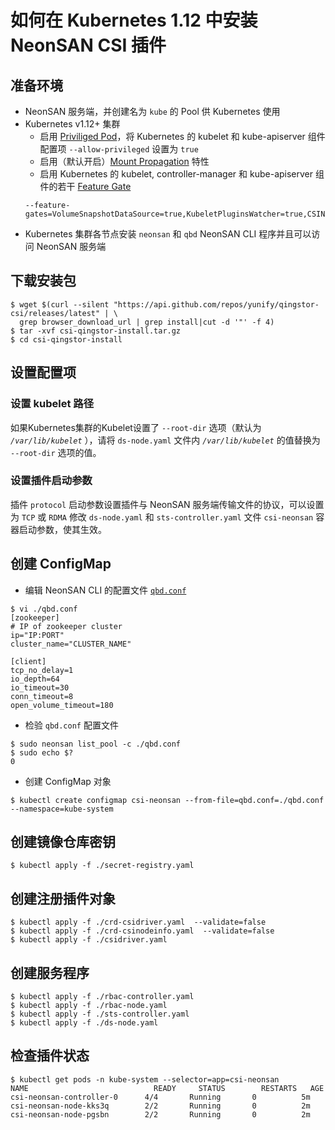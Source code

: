 # 如何在 Kubernetes 1.12 中安装 NeonSAN CSI 插件

## 准备环境

- NeonSAN 服务端，并创建名为 `kube` 的 Pool 供 Kubernetes 使用
- Kubernetes v1.12+ 集群
    - 启用 [Priviliged Pod](https://kubernetes-csi.github.io/docs/Setup.html#enable-privileged-pods)，将 Kubernetes 的 kubelet 和 kube-apiserver 组件配置项 `--allow-privileged` 设置为 `true`
    - 启用（默认开启）[Mount Propagation](https://kubernetes.io/docs/concepts/storage/volumes/#mount-propagation) 特性
    - 启用 Kubernetes 的 kubelet, controller-manager 和 kube-apiserver 组件的若干 [Feature Gate](https://kubernetes-csi.github.io/docs/Setup.html#enabling-features)
    ```
    --feature-gates=VolumeSnapshotDataSource=true,KubeletPluginsWatcher=true,CSINodeInfo=true,CSIDriverRegistry=true
    ```
- Kubernetes 集群各节点安装 `neonsan` 和 `qbd` NeonSAN CLI 程序并且可以访问 NeonSAN 服务端

## 下载安装包

```
$ wget $(curl --silent "https://api.github.com/repos/yunify/qingstor-csi/releases/latest" | \
  grep browser_download_url | grep install|cut -d '"' -f 4)
$ tar -xvf csi-qingstor-install.tar.gz
$ cd csi-qingstor-install
```
## 设置配置项

### 设置 kubelet 路径

如果Kubernetes集群的Kubelet设置了 `--root-dir` 选项（默认为 *`/var/lib/kubelet`* ），请将 `ds-node.yaml` 文件内 *`/var/lib/kubelet`* 的值替换为 `--root-dir` 选项的值。

### 设置插件启动参数

插件 `protocol` 启动参数设置插件与 NeonSAN 服务端传输文件的协议，可以设置为 `TCP` 或 `RDMA`
修改 `ds-node.yaml` 和 `sts-controller.yaml` 文件 `csi-neonsan` 容器启动参数，使其生效。


## 创建 ConfigMap

- 编辑 NeonSAN CLI 的配置文件 [`qbd.conf`](./deploy/neonsan/kubernetes/qbd.conf)
```
$ vi ./qbd.conf
[zookeeper]
# IP of zookeeper cluster
ip="IP:PORT"
cluster_name="CLUSTER_NAME"

[client]
tcp_no_delay=1
io_depth=64
io_timeout=30
conn_timeout=8
open_volume_timeout=180
```

- 检验 `qbd.conf` 配置文件

```
$ sudo neonsan list_pool -c ./qbd.conf
$ sudo echo $?
0
```

- 创建 ConfigMap 对象
```
$ kubectl create configmap csi-neonsan --from-file=qbd.conf=./qbd.conf --namespace=kube-system
```

## 创建镜像仓库密钥

```
$ kubectl apply -f ./secret-registry.yaml
```

## 创建注册插件对象

```
$ kubectl apply -f ./crd-csidriver.yaml  --validate=false
$ kubectl apply -f ./crd-csinodeinfo.yaml  --validate=false
$ kubectl apply -f ./csidriver.yaml
```

## 创建服务程序

```
$ kubectl apply -f ./rbac-controller.yaml
$ kubectl apply -f ./rbac-node.yaml
$ kubectl apply -f ./sts-controller.yaml
$ kubectl apply -f ./ds-node.yaml
```

## 检查插件状态

```
$ kubectl get pods -n kube-system --selector=app=csi-neonsan
NAME                            READY     STATUS        RESTARTS   AGE
csi-neonsan-controller-0      4/4       Running       0          5m
csi-neonsan-node-kks3q        2/2       Running       0          2m
csi-neonsan-node-pgsbn        2/2       Running       0          2m
```

